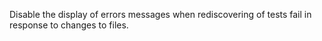 Disable the display of errors messages when rediscovering of tests fail in response to changes to files.
